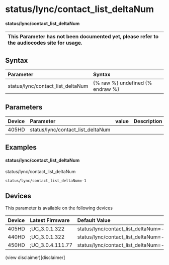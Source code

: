 ﻿---
description: status/lync/contact_list_deltaNum
search:
    keywords: ['status','lync','contact_list_deltaNum']
---

# status/lync/contact_list_deltaNum

#### status/lync/contact_list_deltaNum


| This Parameter has not been documented yet, please refer to the audiocodes site for usage.  |
| :--- |

## Syntax
| Parameter | Syntax |
| :--- | :--- |
|status/lync/contact_list_deltaNum | {% raw %} undefined {% endraw %} |

## Parameters
|Device|Parameter|value|Description|
|:---|:---|:---|:---|
| 405HD | status/lync/contact_list_deltaNum |  |  |

## Examples
#### status/lync/contact_list_deltaNum

status/lync/contact_list_deltaNum

```
status/lync/contact_list_deltaNum=-1
```

## Devices
This parameter is available on the following devices

| Device | Latest Firmware | Default Value |
|:---|:---|:---|
| 405HD | ;UC_3.0.1.322 | status/lync/contact_list_deltaNum=-1 
| 440HD | ;UC_3.0.1.322 | status/lync/contact_list_deltaNum=-1 
| 450HD | ;UC_3.0.4.111.77 | status/lync/contact_list_deltaNum=-1 

(view disclaimer)[disclaimer]
